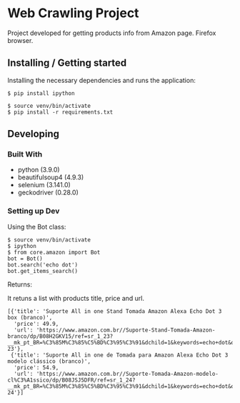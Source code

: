 # Web Crawling Project

Project developed for getting products info from Amazon page.
Firefox browser.

## Installing / Getting started

Installing the necessary dependencies and runs the application:

```shell
$ pip install ipython

$ source venv/bin/activate
$ pip install -r requirements.txt
```

## Developing

### Built With

- python (3.9.0)
- beautifulsoup4 (4.9.3)
- selenium (3.141.0)
- geckodriver (0.28.0)

### Setting up Dev

Using the Bot class:

```shell
$ source venv/bin/activate
$ ipython
$ from core.amazon import Bot
bot = Bot()
bot.search('echo dot')
bot.get_items_search()
```

Returns:

It retuns a list with products title, price and url.

```shell
[{'title': 'Suporte All in one Stand Tomada Amazon Alexa Echo Dot 3 box (branco)',
  'price': 49.9,
  'url': 'https://www.amazon.com.br//Suporte-Stand-Tomada-Amazon-branco/dp/B08H2GKV15/ref=sr_1_23?__mk_pt_BR=%C3%85M%C3%85%C5%BD%C3%95%C3%91&dchild=1&keywords=echo+dot&qid=1606652956&sr=8-23'},
 {'title': 'Suporte All in one de Tomada para Amazon Alexa Echo Dot 3 modelo clássico (branco)',
  'price': 54.9,
  'url': 'https://www.amazon.com.br//Suporte-Tomada-Amazon-modelo-cl%C3%A1ssico/dp/B08JSJ5DFR/ref=sr_1_24?__mk_pt_BR=%C3%85M%C3%85%C5%BD%C3%95%C3%91&dchild=1&keywords=echo+dot&qid=1606652956&sr=8-24'}]
```
